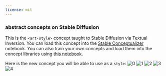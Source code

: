 ```yaml
---
license: mit
---
```

### abstract concepts on Stable Diffusion
This is the `<art-style>` concept taught to Stable Diffusion via Textual Inversion. You can load this concept into the [Stable Conceptualizer](https://colab.research.google.com/github/huggingface/notebooks/blob/main/diffusers/stable_conceptualizer_inference.ipynb) notebook. You can also train your own concepts and load them into the concept libraries using [this notebook](https://colab.research.google.com/github/huggingface/notebooks/blob/main/diffusers/sd_textual_inversion_training.ipynb).

Here is the new concept you will be able to use as a `style`:
![<art-style> 0](https://huggingface.co/sd-concepts-library/abstract-concepts/resolve/main/concept_images/4.jpeg)
![<art-style> 1](https://huggingface.co/sd-concepts-library/abstract-concepts/resolve/main/concept_images/1.jpeg)
![<art-style> 2](https://huggingface.co/sd-concepts-library/abstract-concepts/resolve/main/concept_images/2.jpeg)
![<art-style> 3](https://huggingface.co/sd-concepts-library/abstract-concepts/resolve/main/concept_images/3.jpeg)
![<art-style> 4](https://huggingface.co/sd-concepts-library/abstract-concepts/resolve/main/concept_images/0.jpeg)


